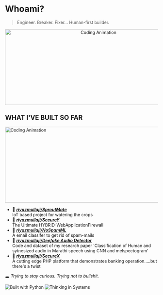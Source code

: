 # Whoami? 
> Engineer. Breaker. Fixer... Human-first builder.

<div align="center">
<img height="250" width="600" alt="Coding Animation" align="center" src="https://media.giphy.com/media/13HgwGsXF0aiGY/giphy.gif">
</div>


## WHAT I'VE BUILT SO FAR

<div>
<img height="250" width="600" alt="Coding Animation" align="center" src="https://media4.giphy.com/media/v1.Y2lkPTc5MGI3NjExbDRxeGhpOWY1aWhyOGl5d3FxaXp6MWppc3QxODNobzNmbDZpN3d5NSZlcD12MV9pbnRlcm5hbF9naWZfYnlfaWQmY3Q9Zw/Rm1p7xp3Odl2o/giphy.gif"
</div> 


- 📗 [***riyazmullaji/SproutMate***](https://github.com/riyazmullaj/SproutMate) <br/>
  IoT based project for watering the crops
- 📘 [***riyazmullaji/SecureY***](https://github.com/riyazmullaji/SecureY) <br/>
  The Ultimate HYBRID-WebApplicationFirewall
- 📙 [***riyazmullaji/NoSpamML***](https://github.com/riyazmullaji/NoSpamML) <br/>
  A email classifer to get rid of spam-mails
- 📘 [***riyazmullaji/Deefake Audio Detector***](https://github.com/riyazmullaji/DeepFake-Audio-Detection) <br/>
  Code and dataset of my research paper 'Classification of Human and sytnesized audio in Marathi speech using CNN and melspectogram'
- 📒 [***riyazmullaji/SecureX***](https://github.com/riyazmullaji/secureX) <br/>
  A cutting edge PHP platform that demonstrates banking operation.....but there's a twist

  
🕳️ _Trying to stay curious. Trying not to bullshit._ 


![Built with Python](https://img.shields.io/badge/Built%20with-Python-blue?style=flat-square)
![Thinking in Systems](https://img.shields.io/badge/Mindset-System%20Thinking-ff69b4?style=flat-square)



